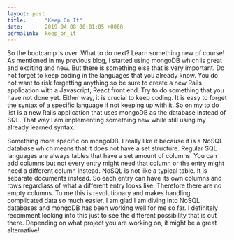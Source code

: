 ```yaml
---
layout: post
title:      "Keep On It"
date:       2019-04-08 00:01:05 +0000
permalink:  keep_on_it
---
```



So the bootcamp is over. What to do next? Learn something new of course! As mentioned in my previous blog, I started using mongoDB which is great and exciting and new. But there is something else that is very important. Do not forget to keep coding in the languages that you already know. You do not want to risk forgetting anything so be sure to create a new Rails application with a Javascript, React front end. Try to do something that you have not done yet. Either way, it is crucial to keep coding. It is easy to forget the syntax of a specific language if not keeping up with it. So on my to do list is a new Rails application that uses mongoDB as the database instead of SQL. That way I am implementing something new while still using my already learned syntax. 

Something more specific on mongoDB. I really like it because it is a NoSQL database which means that it does not have a set structure. Regular SQL languages are always tables that have a set amount of columns. You can add columns but not every entry might need that column or the entry might need a different column instead. NoSQL is not like a typical table. It is separate documents instead. So each entry can have its own columns and rows regardlass of what a different entry looks like. Therefore there are no empty columns. To me this is revolutionary and makes handling complicated data so much easier. I am glad I am diving into NoSQL databases and mongoDB has been working well for me so far. I definitely recomment looking into this just to see the different possibility that is out there. Depending on what project you are working on, it might be a great alternative!
